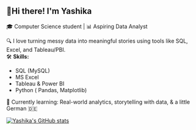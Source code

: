 ## 👋Hi there! I'm Yashika
🎓 Computer Science student | 📊 Aspiring Data Analyst 

🔍 I love turning messy data into meaningful stories using tools like SQL, Excel, and Tableau/PBI.  
🛠️ **Skills:**  
 - SQL (MySQL)  
 - MS Excel  
 - Tableau & Power BI  
 - Python ( Pandas, Matplotlib)
   
🌱 Currently learning: Real-world analytics, storytelling with data, & a little German 🇩🇪

[![Yashika's GitHub stats](https://github-readme-stats.vercel.app/api?username=yashika230&count_private=true&show_icons=true&theme=radical&hide_rank=false)](https://github.com/anuraghazra/github-readme-stats)
